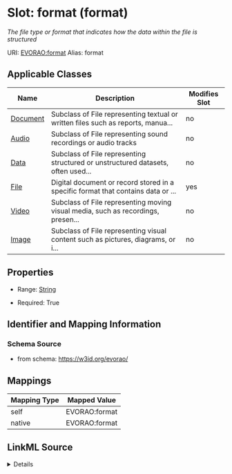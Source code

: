 

# Slot: format (format) 


_The file type or format that indicates how the data within the file is structured_





URI: [EVORAO:format](https://w3id.org/evorao/format)
Alias: format

<!-- no inheritance hierarchy -->





## Applicable Classes

| Name | Description | Modifies Slot |
| --- | --- | --- |
| [Document](Document.md) | Subclass of File representing textual or written files such as reports, manua... |  no  |
| [Audio](Audio.md) | Subclass of File representing sound recordings or audio tracks |  no  |
| [Data](Data.md) | Subclass of File representing structured or unstructured datasets, often used... |  no  |
| [File](File.md) | Digital document or record stored in a specific format that contains data or ... |  yes  |
| [Video](Video.md) | Subclass of File representing moving visual media, such as recordings, presen... |  no  |
| [Image](Image.md) | Subclass of File representing visual content such as pictures, diagrams, or i... |  no  |







## Properties

* Range: [String](String.md)

* Required: True





## Identifier and Mapping Information







### Schema Source


* from schema: https://w3id.org/evorao/




## Mappings

| Mapping Type | Mapped Value |
| ---  | ---  |
| self | EVORAO:format |
| native | EVORAO:format |




## LinkML Source

<details>
```yaml
name: format
description: The file type or format that indicates how the data within the file is
  structured
title: format
from_schema: https://w3id.org/evorao/
rank: 1000
alias: format
domain_of:
- File
range: string
required: true
multivalued: false

```
</details>